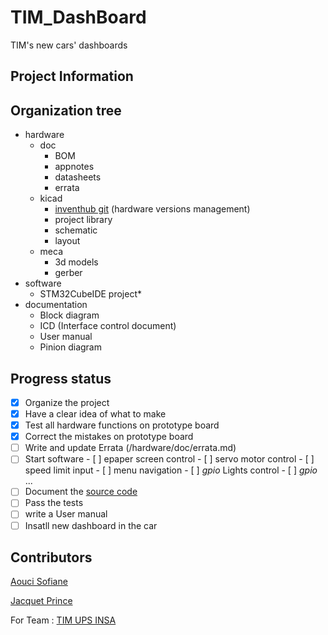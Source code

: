 # TIM_DashBoard
TIM's new cars' dashboards

## Project Information

## Organization tree
 
 - hardware 
    - doc
        - BOM
        - appnotes
        - datasheets
        - errata
    - kicad
        - [inventhub git](https://inventhub.io/c/elprincipito/TIM_DashBoard/tree/default) (hardware versions management) 
        - project library
        - schematic
        - layout
    - meca
        - 3d models
        - gerber
- software
    - STM32CubeIDE project*  
- documentation
    - Block diagram
    - ICD (Interface control document)
    - User manual
    - Pinion diagram

##  Progress status 
- [x] Organize the project
- [x] Have a clear idea of what to make
- [x] Test all hardware functions on prototype board
- [x] Correct the mistakes on prototype board 
- [ ] Write and update Errata (/hardware/doc/errata.md)
- [ ] Start software
        - [ ] epaper screen control 
        - [ ] servo motor control
        - [ ] speed limit input
        - [ ] menu navigation
        - [ ] *gpio* Lights control
        - [ ] *gpio* ...
- [ ] Document the [source code](/software) 
- [ ] Pass the tests
- [ ] write a User manual 
- [ ] Insatll new dashboard in the car 

## Contributors 
[Aouci Sofiane](https://www.linkedin.com/in/sofiane-aouci/) 

[Jacquet Prince](http://www.jacquet.live)

For Team : [TIM UPS INSA](http://www.timupsinsa.com) 